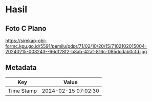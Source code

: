 # Hasil

## Foto C Plano

https://sirekap-obj-formc.kpu.go.id/5591/pemilu/pdpr/71/02/10/20/15/7102102015004-20240215-003243--66df28f2-b8ab-42af-816c-085dcdab0cfd.jpg


## Metadata

| Key        | Value               |
| ---------- | ------------------- |
| Time Stamp | 2024-02-15 07:02:30 |



